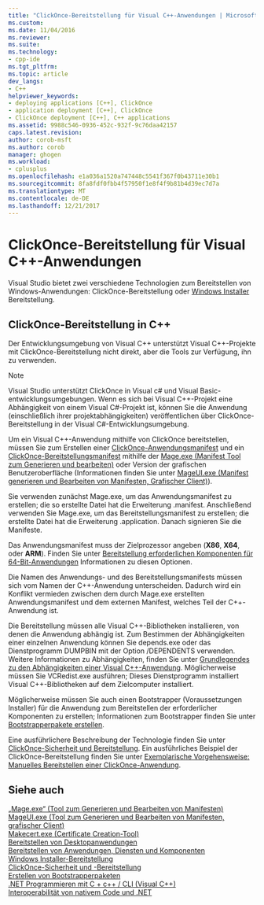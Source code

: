 ```yaml
---
title: "ClickOnce-Bereitstellung für Visual C++-Anwendungen | Microsoft Docs"
ms.custom: 
ms.date: 11/04/2016
ms.reviewer: 
ms.suite: 
ms.technology:
- cpp-ide
ms.tgt_pltfrm: 
ms.topic: article
dev_langs:
- C++
helpviewer_keywords:
- deploying applications [C++], ClickOnce
- application deployment [C++], ClickOnce
- ClickOnce deployment [C++], C++ applications
ms.assetid: 9988c546-0936-452c-932f-9c76daa42157
caps.latest.revision: 
author: corob-msft
ms.author: corob
manager: ghogen
ms.workload:
- cplusplus
ms.openlocfilehash: e1a036a1520a747448c5541f367f0b43711e30b1
ms.sourcegitcommit: 8fa8fdf0fbb4f57950f1e8f4f9b81b4d39ec7d7a
ms.translationtype: MT
ms.contentlocale: de-DE
ms.lasthandoff: 12/21/2017
---
```

# <a name="clickonce-deployment-for-visual-c-applications"></a>ClickOnce-Bereitstellung für Visual C++-Anwendungen
Visual Studio bietet zwei verschiedene Technologien zum Bereitstellen von Windows-Anwendungen: ClickOnce-Bereitstellung oder [Windows Installer](http://msdn.microsoft.com/library/cc185688) Bereitstellung.  
  
## <a name="clickonce-deployment-in-c"></a>ClickOnce-Bereitstellung in C++  
 Der Entwicklungsumgebung von Visual C++ unterstützt Visual C++-Projekte mit ClickOnce-Bereitstellung nicht direkt, aber die Tools zur Verfügung, ihn zu verwenden.  
  
> [!NOTE]
>  Visual Studio unterstützt ClickOnce in Visual c# und Visual Basic-entwicklungsumgebungen. Wenn es sich bei Visual C++-Projekt eine Abhängigkeit von einem Visual C#-Projekt ist, können Sie die Anwendung (einschließlich ihrer projektabhängigkeiten) veröffentlichen über ClickOnce-Bereitstellung in der Visual C#-Entwicklungsumgebung.  
  
 Um ein Visual C++-Anwendung mithilfe von ClickOnce bereitstellen, müssen Sie zum Erstellen einer [ClickOnce-Anwendungsmanifest](/visualstudio/deployment/clickonce-application-manifest) und ein [ClickOnce-Bereitstellungsmanifest](/visualstudio/deployment/clickonce-deployment-manifest) mithilfe der [Mage.exe (Manifest Tool zum Generieren und bearbeiten)](/dotnet/framework/tools/mage-exe-manifest-generation-and-editing-tool) oder Version der grafischen Benutzeroberfläche (Informationen finden Sie unter [MageUI.exe (Manifest generieren und Bearbeiten von Manifesten, Grafischer Client)](/dotnet/framework/tools/mageui-exe-manifest-generation-and-editing-tool-graphical-client)).  

  
 Sie verwenden zunächst Mage.exe, um das Anwendungsmanifest zu erstellen; die so erstellte Datei hat die Erweiterung .manifest. Anschließend verwenden Sie Mage.exe, um das Bereitstellungsmanifest zu erstellen; die erstellte Datei hat die Erweiterung .application. Danach signieren Sie die Manifeste.  
  
 Das Anwendungsmanifest muss der Zielprozessor angeben (**X86**, **X64**, oder **ARM**). Finden Sie unter [Bereitstellung erforderlichen Komponenten für 64-Bit-Anwendungen](/visualstudio/deployment/deploying-prerequisites-for-64-bit-applications) Informationen zu diesen Optionen.  
  
 Die Namen des Anwendungs- und des Bereitstellungsmanifests müssen sich vom Namen der C++-Anwendung unterscheiden. Dadurch wird ein Konflikt vermieden zwischen dem durch Mage.exe erstellten Anwendungsmanifest und dem externen Manifest, welches Teil der C++-Anwendung ist.  
  
 Die Bereitstellung müssen alle Visual C++-Bibliotheken installieren, von denen die Anwendung abhängig ist. Zum Bestimmen der Abhängigkeiten einer einzelnen Anwendung können Sie depends.exe oder das Dienstprogramm DUMPBIN mit der Option /DEPENDENTS verwenden. Weitere Informationen zu Abhängigkeiten, finden Sie unter [Grundlegendes zu den Abhängigkeiten einer Visual C++-Anwendung](../ide/understanding-the-dependencies-of-a-visual-cpp-application.md). Möglicherweise müssen Sie VCRedist.exe ausführen; Dieses Dienstprogramm installiert Visual C++-Bibliotheken auf dem Zielcomputer installiert.  
  
 Möglicherweise müssen Sie auch einen Bootstrapper (Voraussetzungen Installer) für die Anwendung zum Bereitstellen der erforderlicher Komponenten zu erstellen; Informationen zum Bootstrapper finden Sie unter [Bootstrapperpakete erstellen](/visualstudio/deployment/creating-bootstrapper-packages).  
  
 Eine ausführlichere Beschreibung der Technologie finden Sie unter [ClickOnce-Sicherheit und Bereitstellung](/visualstudio/deployment/clickonce-security-and-deployment). Ein ausführliches Beispiel der ClickOnce-Bereitstellung finden Sie unter [Exemplarische Vorgehensweise: Manuelles Bereitstellen einer ClickOnce-Anwendung](/visualstudio/deployment/walkthrough-manually-deploying-a-clickonce-application).  
  
## <a name="see-also"></a>Siehe auch  
 [„Mage.exe“ (Tool zum Generieren und Bearbeiten von Manifesten)](/dotnet/framework/tools/mage-exe-manifest-generation-and-editing-tool)   
 [MageUI.exe (Tool zum Generieren und Bearbeiten von Manifesten, grafischer Client)](/dotnet/framework/tools/mageui-exe-manifest-generation-and-editing-tool-graphical-client)   
 [Makecert.exe (Certificate Creation-Tool)](https://msdn.microsoft.com/library/windows/desktop/aa386968)   
 [Bereitstellen von Desktopanwendungen](../ide/deploying-native-desktop-applications-visual-cpp.md)   
 [Bereitstellen von Anwendungen, Diensten und Komponenten](/visualstudio/deployment/deploying-applications-services-and-components)   
 [Windows Installer-Bereitstellung](http://msdn.microsoft.com/en-us/121be21b-b916-43e2-8f10-8b080516d2a0)   
 [ClickOnce-Sicherheit und -Bereitstellung](/visualstudio/deployment/clickonce-security-and-deployment)   
 [Erstellen von Bootstrapperpaketen](/visualstudio/deployment/creating-bootstrapper-packages)   
 [.NET Programmieren mit C + c++ / CLI (Visual C++)](../dotnet/dotnet-programming-with-cpp-cli-visual-cpp.md)   
 [Interoperabilität von nativem Code und .NET](../dotnet/native-and-dotnet-interoperability.md)